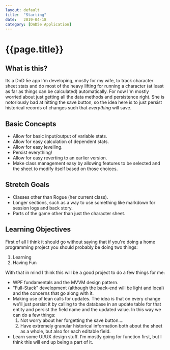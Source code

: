 ```yaml
---
layout: default
title:  "Starting"
date:   2019-04-18
category: [DnD5e Application]
---
```


# {{page.title}}

## What is this?

Its a DnD 5e app I'm developing, mostly for my wife, to track character sheet stats and do most of the heavy lifting for running a character (at least as far as things can be calculated) automatically. For now I'm mostly worried about just getting all the data methods and persistence right. She is notoriously bad at hitting the save button, so the idea here is to just persist historical records of changes such that *everything* will save.

## Basic Concepts

- Allow for basic input/output of variable stats.
- Allow for easy calculation of dependent stats.
- Allow for easy levelling.
- Persist everything!
- Allow for easy reverting to an earlier version.
- Make class management easy by allowing features to be selected and the sheet to modify itself based on those choices.

## Stretch Goals

- Classes other than Rogue (her current class).
- Longer sections, such as a way to use something like markdown for session logs and back story.
- Parts of the game other than just the character sheet.

## Learning Objectives

First of all I think it should go without saying that if you're doing a home programming project you should probably be doing two things:

1. Learning
2. Having Fun

With that in mind I think this will be a good project to do a few things for me:

- WPF fundamentals and the MVVM design pattern.
- "Full-Stack" development (although the back-end will be light and local) and the concerns that go along with it.
- Making use of lean calls for updates. The idea is that on every change we'll just persist it by calling to the database in an update table for that entity and persist the field name and the updated value. In this way we can do a few things: 
  1. Not worry about her forgetting the save button....
  2. Have extremely granular historical information both about the sheet as a whole, but also for each editable field.
- Learn some UI/UX design stuff. I'm mostly going for function first, but I think this will end up being a part of it.